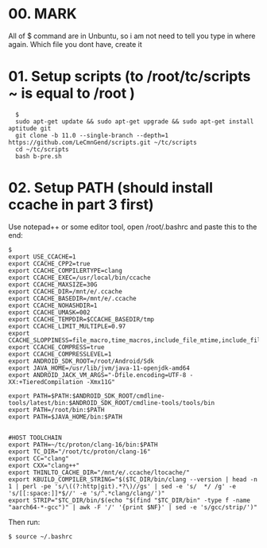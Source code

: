 # 00. MARK

All of $ command are in Unbuntu, so i am not need to tell you type in where again.
Which file you dont have, create it

# 01. Setup scripts (to /root/tc/scripts ~ is equal to /root )
     
      $ 
      sudo apt-get update && sudo apt-get upgrade && sudo apt-get install aptitude git
      git clone -b 11.0 --single-branch --depth=1 https://github.com/LeCmnGend/scripts.git ~/tc/scripts
      cd ~/tc/scripts
      bash b-pre.sh
 
# 02. Setup PATH (should install ccache in part 3 first)

Use notepad++ or some editor tool, open /root/.bashrc and paste this to the end:

	$ 
	export USE_CCACHE=1
	export CCACHE_CPP2=true
	export CCACHE_COMPILERTYPE=clang
	export CCACHE_EXEC=/usr/local/bin/ccache
	export CCACHE_MAXSIZE=30G
	export CCACHE_DIR=/mnt/e/.ccache
	export CCACHE_BASEDIR=/mnt/e/.ccache
	export CCACHE_NOHASHDIR=1
	export CCACHE_UMASK=002
	export CCACHE_TEMPDIR=$CCACHE_BASEDIR/tmp
	export CCACHE_LIMIT_MULTIPLE=0.97
	export CCACHE_SLOPPINESS=file_macro,time_macros,include_file_mtime,include_file_ctime,file_stat_matches
	export CCACHE_COMPRESS=true
	export CCACHE_COMPRESSLEVEL=1
	export ANDROID_SDK_ROOT=/root/Android/Sdk
	export JAVA_HOME=/usr/lib/jvm/java-11-openjdk-amd64
	export ANDROID_JACK_VM_ARGS="-Dfile.encoding=UTF-8 -XX:+TieredCompilation -Xmx11G"

	export PATH=$PATH:$ANDROID_SDK_ROOT/cmdline-tools/latest/bin:$ANDROID_SDK_ROOT/cmdline-tools/tools/bin
	export PATH=/root/bin:$PATH
	export PATH=$JAVA_HOME/bin:$PATH


	#HOST TOOLCHAIN 
	export PATH=~/tc/proton/clang-16/bin:$PATH
	export TC_DIR="/root/tc/proton/clang-16"
	export CC="clang"
	export CXX="clang++"
	export THINLTO_CACHE_DIR="/mnt/e/.ccache/ltocache/"
	export KBUILD_COMPILER_STRING="$($TC_DIR/bin/clang --version | head -n 1 | perl -pe 's/\((?:http|git).*?\)//gs' | sed -e 's/  */ /g' -e 's/[[:space:]]*$//' -e 's/^.*clang/clang/')"
	export STRIP="$TC_DIR/bin/$(echo "$(find "$TC_DIR/bin" -type f -name "aarch64-*-gcc")" | awk -F '/' '{print $NF}' | sed -e 's/gcc/strip/')"
	
Then run:

	$ source ~/.bashrc

